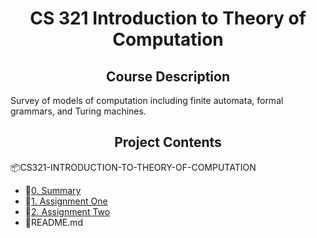 <h1 align = "center"> CS 321 Introduction to Theory of Computation</h1>

<h2 align = "center">Course Description</h2>
<p>
    Survey of models of computation including finite automata, formal grammars, and Turing machines.
</p>

<h2 align = "center">Project Contents</h2>
<div>
    <p>📦CS321-INTRODUCTION-TO-THEORY-OF-COMPUTATION</p>
    <ul>
        <li>📂<a href="https://github.com/ChiayuTu2/CS321-INTRODUCTION-TO-THEORY-OF-COMPUTATION/tree/master/0.%20Summary">0. Summary</a></li>
        <li>📂<a href="https://github.com/ChiayuTu2/CS321-INTRODUCTION-TO-THEORY-OF-COMPUTATION/tree/master/1.%20Assignment%20One">1. Assignment One</a></li>
        <li>📂<a href="https://github.com/ChiayuTu2/CS321-INTRODUCTION-TO-THEORY-OF-COMPUTATION/tree/master/2.%20Assignment%20Two">2. Assignment Two</a></li>
        <li>📄README.md</li>
    </ul>
</div>